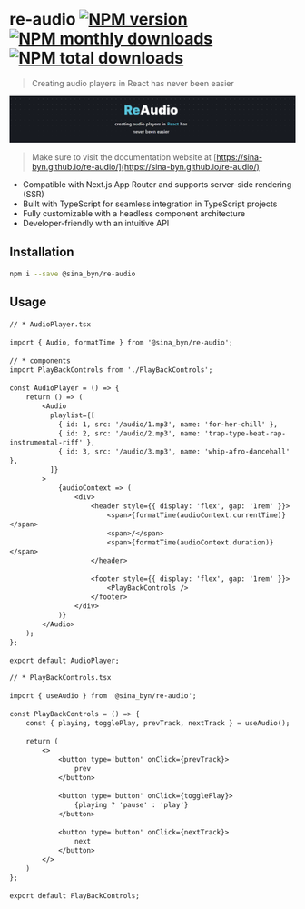 # re-audio [![NPM version](https://img.shields.io/npm/v/@sina_byn/re-audio.svg?style=flat)](https://www.npmjs.com/package/@sina_byn/re-audio) [![NPM monthly downloads](https://img.shields.io/npm/dm/@sina_byn/re-audio.svg?style=flat)](https://npmjs.org/package/@sina_byn/re-audio) [![NPM total downloads](https://img.shields.io/npm/dt/@sina_byn/re-audio.svg?style=flat)](https://npmjs.org/package/@sina_byn/re-audio) 

> Creating audio players in React has never been easier

![re-audio banner](/public/banner.png)

> Make sure to visit the documentation website at [https://sina-byn.github.io/re-audio/](https://sina-byn.github.io/re-audio/)

- Compatible with Next.js App Router and supports server-side rendering (SSR)
- Built with TypeScript for seamless integration in TypeScript projects
- Fully customizable with a headless component architecture
- Developer-friendly with an intuitive API


## Installation
```bash
npm i --save @sina_byn/re-audio
```

## Usage

```tsx
// * AudioPlayer.tsx

import { Audio, formatTime } from '@sina_byn/re-audio';

// * components
import PlayBackControls from './PlayBackControls';

const AudioPlayer = () => {
    return () => (
        <Audio 
          playlist={[
            { id: 1, src: '/audio/1.mp3', name: 'for-her-chill' },
            { id: 2, src: '/audio/2.mp3', name: 'trap-type-beat-rap-instrumental-riff' },
            { id: 3, src: '/audio/3.mp3', name: 'whip-afro-dancehall' },
          ]}
        >
            {audioContext => (
                <div>
                    <header style={{ display: 'flex', gap: '1rem' }}>
                        <span>{formatTime(audioContext.currentTime)}</span>
                        <span>/</span>
                        <span>{formatTime(audioContext.duration)}</span>
                    </header>

                    <footer style={{ display: 'flex', gap: '1rem' }}>
                        <PlayBackControls />
                    </footer>
                </div>
            )}
        </Audio>
    );
};

export default AudioPlayer;
```

```tsx
// * PlayBackControls.tsx

import { useAudio } from '@sina_byn/re-audio';

const PlayBackControls = () => {
    const { playing, togglePlay, prevTrack, nextTrack } = useAudio();

    return (
        <>
            <button type='button' onClick={prevTrack}>
                prev
            </button>

            <button type='button' onClick={togglePlay}>
                {playing ? 'pause' : 'play'}
            </button>

            <button type='button' onClick={nextTrack}>
                next
            </button>
        </>
    )
};

export default PlayBackControls;
```